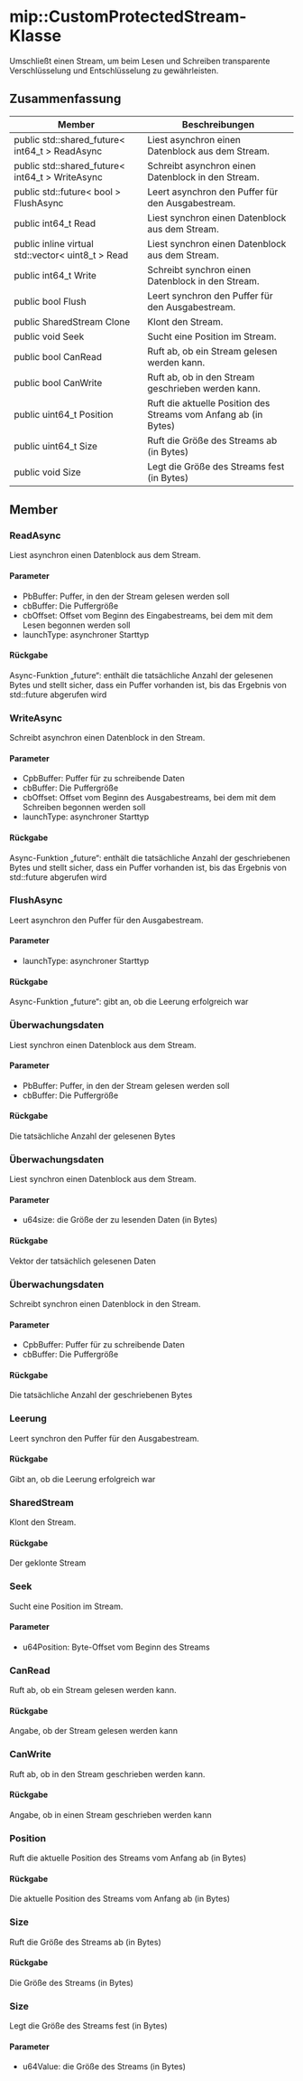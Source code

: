 # <a name="class-mipcustomprotectedstream"></a>mip::CustomProtectedStream-Klasse 
Umschließt einen Stream, um beim Lesen und Schreiben transparente Verschlüsselung und Entschlüsselung zu gewährleisten.
## <a name="summary"></a>Zusammenfassung
 Member                        | Beschreibungen                                
--------------------------------|---------------------------------------------
public std::shared_future< int64_t > ReadAsync | Liest asynchron einen Datenblock aus dem Stream.
public std::shared_future< int64_t > WriteAsync | Schreibt asynchron einen Datenblock in den Stream.
public std::future< bool > FlushAsync | Leert asynchron den Puffer für den Ausgabestream.
public int64_t Read | Liest synchron einen Datenblock aus dem Stream.
public inline virtual std::vector< uint8_t > Read | Liest synchron einen Datenblock aus dem Stream.
public int64_t Write | Schreibt synchron einen Datenblock in den Stream.
public bool Flush | Leert synchron den Puffer für den Ausgabestream.
public SharedStream Clone | Klont den Stream.
public void Seek | Sucht eine Position im Stream.
public bool CanRead | Ruft ab, ob ein Stream gelesen werden kann.
public bool CanWrite | Ruft ab, ob in den Stream geschrieben werden kann.
public uint64_t Position | Ruft die aktuelle Position des Streams vom Anfang ab (in Bytes)
public uint64_t Size | Ruft die Größe des Streams ab (in Bytes)
public void Size | Legt die Größe des Streams fest (in Bytes)
## <a name="members"></a>Member
### <a name="readasync"></a>ReadAsync
Liest asynchron einen Datenblock aus dem Stream.
#### <a name="parameters"></a>Parameter
* PbBuffer: Puffer, in den der Stream gelesen werden soll 
* cbBuffer: Die Puffergröße 
* cbOffset: Offset vom Beginn des Eingabestreams, bei dem mit dem Lesen begonnen werden soll 
* launchType: asynchroner Starttyp
#### <a name="returns"></a>Rückgabe
Async-Funktion „future“: enthält die tatsächliche Anzahl der gelesenen Bytes und stellt sicher, dass ein Puffer vorhanden ist, bis das Ergebnis von std::future abgerufen wird
### <a name="writeasync"></a>WriteAsync
Schreibt asynchron einen Datenblock in den Stream.
#### <a name="parameters"></a>Parameter
* CpbBuffer: Puffer für zu schreibende Daten 
* cbBuffer: Die Puffergröße 
* cbOffset: Offset vom Beginn des Ausgabestreams, bei dem mit dem Schreiben begonnen werden soll 
* launchType: asynchroner Starttyp
#### <a name="returns"></a>Rückgabe
Async-Funktion „future“: enthält die tatsächliche Anzahl der geschriebenen Bytes und stellt sicher, dass ein Puffer vorhanden ist, bis das Ergebnis von std::future abgerufen wird
### <a name="flushasync"></a>FlushAsync
Leert asynchron den Puffer für den Ausgabestream.
#### <a name="parameters"></a>Parameter
* launchType: asynchroner Starttyp
#### <a name="returns"></a>Rückgabe
Async-Funktion „future“: gibt an, ob die Leerung erfolgreich war
### <a name="read"></a>Überwachungsdaten
Liest synchron einen Datenblock aus dem Stream.
#### <a name="parameters"></a>Parameter
* PbBuffer: Puffer, in den der Stream gelesen werden soll 
* cbBuffer: Die Puffergröße
#### <a name="returns"></a>Rückgabe
Die tatsächliche Anzahl der gelesenen Bytes
### <a name="read"></a>Überwachungsdaten
Liest synchron einen Datenblock aus dem Stream.
#### <a name="parameters"></a>Parameter
* u64size: die Größe der zu lesenden Daten (in Bytes)
#### <a name="returns"></a>Rückgabe
Vektor der tatsächlich gelesenen Daten
### <a name="write"></a>Überwachungsdaten
Schreibt synchron einen Datenblock in den Stream.
#### <a name="parameters"></a>Parameter
* CpbBuffer: Puffer für zu schreibende Daten 
* cbBuffer: Die Puffergröße
#### <a name="returns"></a>Rückgabe
Die tatsächliche Anzahl der geschriebenen Bytes
### <a name="flush"></a>Leerung
Leert synchron den Puffer für den Ausgabestream.
#### <a name="returns"></a>Rückgabe
Gibt an, ob die Leerung erfolgreich war
### <a name="sharedstream"></a>SharedStream
Klont den Stream.
#### <a name="returns"></a>Rückgabe
Der geklonte Stream
### <a name="seek"></a>Seek
Sucht eine Position im Stream.
#### <a name="parameters"></a>Parameter
* u64Position: Byte-Offset vom Beginn des Streams
### <a name="canread"></a>CanRead
Ruft ab, ob ein Stream gelesen werden kann.
#### <a name="returns"></a>Rückgabe
Angabe, ob der Stream gelesen werden kann
### <a name="canwrite"></a>CanWrite
Ruft ab, ob in den Stream geschrieben werden kann.
#### <a name="returns"></a>Rückgabe
Angabe, ob in einen Stream geschrieben werden kann
### <a name="position"></a>Position
Ruft die aktuelle Position des Streams vom Anfang ab (in Bytes)
#### <a name="returns"></a>Rückgabe
Die aktuelle Position des Streams vom Anfang ab (in Bytes)
### <a name="size"></a>Size
Ruft die Größe des Streams ab (in Bytes)
#### <a name="returns"></a>Rückgabe
Die Größe des Streams (in Bytes)
### <a name="size"></a>Size
Legt die Größe des Streams fest (in Bytes)
#### <a name="parameters"></a>Parameter
* u64Value: die Größe des Streams (in Bytes)